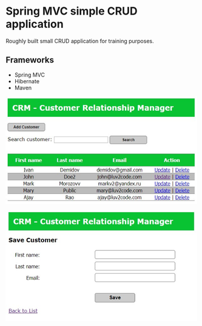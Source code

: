 # Spring MVC simple CRUD application
Roughly built small CRUD application for training purposes.

## Frameworks
* Spring MVC
* Hibernate
* Maven

![Main Page](https://github.com/splekhanov/spring-mvc-crud-demo/blob/master/ui_screenshots/crud_spring_mvc_main_page.jpg)

![Customer Page](https://github.com/splekhanov/spring-mvc-crud-demo/blob/master/ui_screenshots/crud_spring_mvc_add_customer_page.jpg)

